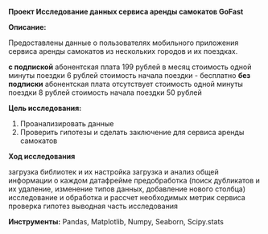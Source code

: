 **Проект Исследование данных сервиса аренды самокатов GoFast**

**Описание:**

Предоставлены данные о пользователях мобильного приложения сервиса аренды самокатов из нескольких городов и их поездках.

**с подпиской**
абонентская плата 199 рублей в месяц
стоимость одной минуты поездки 6 рублей
стоимость начала поездки - бесплатно
**без подписки**
абонентская плата отсутствует
стоимость одной минуты поездки 8 рублей
стоимость начала поездки 50 рублей

**Цель исследования:**

1. Проанализировать данные
2. Проверить гипотезы и сделать заключение для сервиса аренды самокатов

**Ход исследования**

загрузка библиотек и их настройка
загрузка и анализ общей информации о каждом датафрейме
предобработка (поиск дубликатов и их удаление, изменение типов данных, добавление нового столбца)
исследование и обработка и рассчет необходимых метрик сервиса
проверка гипотез
выводная часть исследования

**Инструменты:**
Pandas, Matplotlib, Numpy, Seaborn, Scipy.stats
